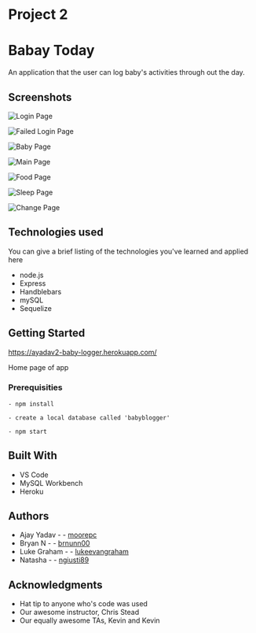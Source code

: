 # Project 2 
# Babay Today

An application that the user can log baby's activities through out the day.

## Screenshots
![Login Page](/public/assets/images/Screenies/login.png?raw=true)

![Failed Login Page](/public/assets/images/Screenies/failed-login.png?raw=true)

![Baby Page](/public/assets/images/Screenies/baby-page.png?raw=true)

![Main Page](/public/assets/images/Screenies/main-page.png?raw=true)

![Food Page](/public/assets/images/Screenies/main-page-food.png?raw=true)

![Sleep Page](/public/assets/images/Screenies/main-page-sleep-detail.png?raw=true)

![Change Page](/public/assets/images/Screenies/baby-page-change.png?raw=true)




## Technologies used
You can give a brief listing of the technologies you've learned and applied here
- node.js
- Express
- Handblebars
- mySQL
- Sequelize

## Getting Started

https://ayadav2-baby-logger.herokuapp.com/

Home page of app

### Prerequisities

```
- npm install

- create a local database called 'babyblogger'

- npm start

```

## Built With

* VS Code
* MySQL Workbench
* Heroku

## Authors
    
  *  Ajay Yadav -      - [moorepc](https://github.com/ajayrajyadav/)
  *  Bryan N -         - [brnunn00](https://github.com/brnunn00)
  *  Luke Graham -  -   [lukeevangraham](https://github.com/lukeevangraham) 
  *  Natasha - -        [ngiusti89](https://github.com/ngiusti89)

## Acknowledgments

* Hat tip to anyone who's code was used
* Our awesome instructor, Chris Stead
* Our equally awesome TAs, Kevin and Kevin
